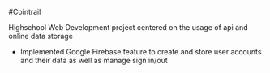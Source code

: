 #Cointrail

Highschool Web Development project centered on the usage of api and online data storage
- Implemented Google Firebase feature to create and store user accounts and their data as well as manage sign in/out
